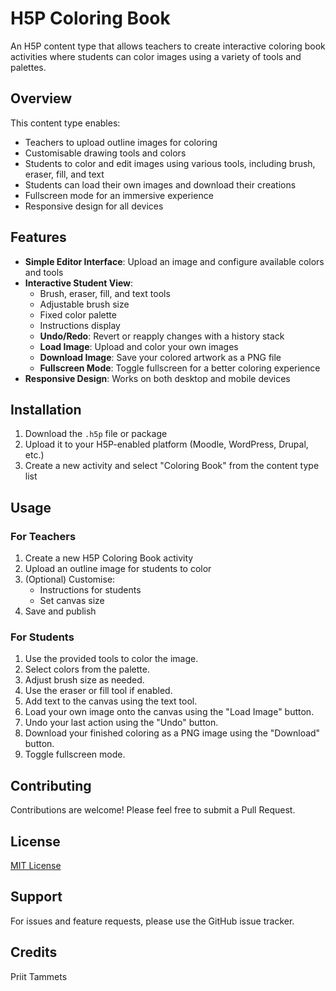 # H5P Coloring Book

An H5P content type that allows teachers to create interactive coloring book activities where students can color images using a variety of tools and palettes.

## Overview

This content type enables:
- Teachers to upload outline images for coloring
- Customisable drawing tools and colors
- Students to color and edit images using various tools, including brush, eraser, fill, and text
- Students can load their own images and download their creations
- Fullscreen mode for an immersive experience
- Responsive design for all devices

## Features

- **Simple Editor Interface**: Upload an image and configure available colors and tools
- **Interactive Student View**:
  - Brush, eraser, fill, and text tools
  - Adjustable brush size
  - Fixed color palette
  - Instructions display
  - **Undo/Redo**: Revert or reapply changes with a history stack
  - **Load Image**: Upload and color your own images
  - **Download Image**: Save your colored artwork as a PNG file
  - **Fullscreen Mode**: Toggle fullscreen for a better coloring experience
- **Responsive Design**: Works on both desktop and mobile devices

## Installation

1. Download the `.h5p` file or package
2. Upload it to your H5P-enabled platform (Moodle, WordPress, Drupal, etc.)
3. Create a new activity and select "Coloring Book" from the content type list

## Usage

### For Teachers

1. Create a new H5P Coloring Book activity
2. Upload an outline image for students to color
3. (Optional) Customise:
   - Instructions for students
   - Set canvas size
4. Save and publish

### For Students

1. Use the provided tools to color the image.
2. Select colors from the palette.
3. Adjust brush size as needed.
4. Use the eraser or fill tool if enabled.
5. Add text to the canvas using the text tool.
6. Load your own image onto the canvas using the "Load Image" button.
7. Undo your last action using the "Undo" button.
8. Download your finished coloring as a PNG image using the "Download" button.
9. Toggle fullscreen mode.

## Contributing

Contributions are welcome! Please feel free to submit a Pull Request.

## License

[MIT License](LICENSE)

## Support

For issues and feature requests, please use the GitHub issue tracker.

## Credits

Priit Tammets
